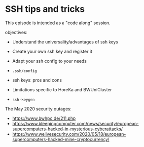# SSH tips and tricks

This episode is intended as a "code along" session.

objectives: 
- Understand the universality/advantages of ssh keys
- Create your own ssh key and register it
- Adapt your ssh config to your needs

- `.ssh/config`
- ssh keys: pros and cons
- Limitations specific to HoreKa and BWUniCluster
- `ssh-keygen`


The May 2020 security outages:
- https://www.bwhpc.de/211.php
- https://www.bleepingcomputer.com/news/security/european-supercomputers-hacked-in-mysterious-cyberattacks/
- https://www.welivesecurity.com/2020/05/18/european-supercomputers-hacked-mine-cryptocurrency/
